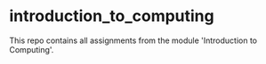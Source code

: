 # introduction_to_computing

This repo contains all assignments from the module 'Introduction to Computing'.
